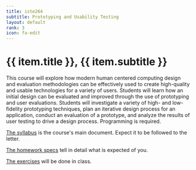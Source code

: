 ```yaml
---
title: iste264
subtitle: Prototyping and Usability Testing
layout: default
rank: 3
icon: fa-edit
---
```


# {{ item.title }}, {{ item.subtitle }}

This course will explore how modern human centered computing design and evaluation methodologies can be effectively used to create high-quality and usable technologies for a variety of users. Students will learn how an initial design can be evaluated and improved through the use of prototyping and user evaluations. Students will investigate a variety of high- and low-fidelity prototyping techniques, plan an iterative design process for an application, conduct an evaluation of a prototype, and analyze the results of user testing to drive a design process. Programming is required.

[The syllabus](prototyping+usability/syllabus.pdf) is the course's main document. Expect it to be followed to the letter.

[The homework specs](prototyping+usability/hwSpecs.pdf) tell in detail what is expected of you.

[The exercises](prototyping+usability/exercises) will be done in class.

